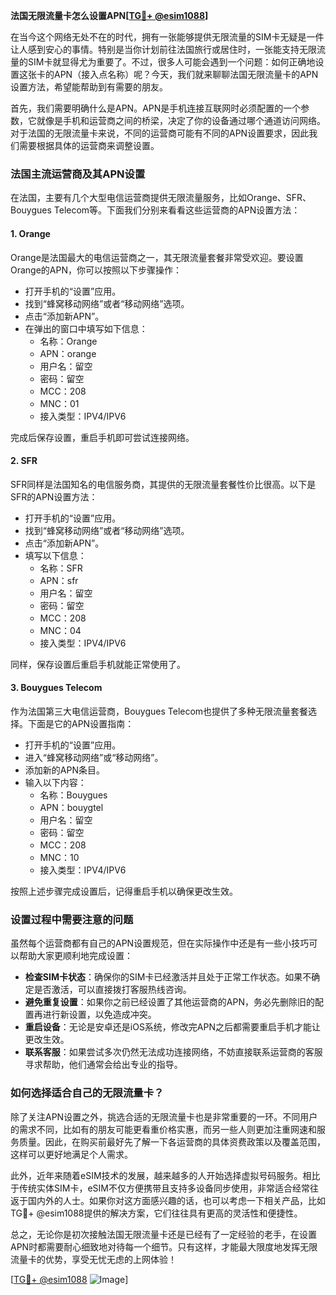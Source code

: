 **法国无限流量卡怎么设置APN[[TG💪+ @esim1088](https://t.me/s/esim1088)]**

在当今这个网络无处不在的时代，拥有一张能够提供无限流量的SIM卡无疑是一件让人感到安心的事情。特别是当你计划前往法国旅行或居住时，一张能支持无限流量的SIM卡就显得尤为重要了。不过，很多人可能会遇到一个问题：如何正确地设置这张卡的APN（接入点名称）呢？今天，我们就来聊聊法国无限流量卡的APN设置方法，希望能帮助到有需要的朋友。

首先，我们需要明确什么是APN。APN是手机连接互联网时必须配置的一个参数，它就像是手机和运营商之间的桥梁，决定了你的设备通过哪个通道访问网络。对于法国的无限流量卡来说，不同的运营商可能有不同的APN设置要求，因此我们需要根据具体的运营商来调整设置。

### 法国主流运营商及其APN设置

在法国，主要有几个大型电信运营商提供无限流量服务，比如Orange、SFR、Bouygues Telecom等。下面我们分别来看看这些运营商的APN设置方法：

#### 1. Orange
Orange是法国最大的电信运营商之一，其无限流量套餐非常受欢迎。要设置Orange的APN，你可以按照以下步骤操作：

- 打开手机的“设置”应用。
- 找到“蜂窝移动网络”或者“移动网络”选项。
- 点击“添加新APN”。
- 在弹出的窗口中填写如下信息：
  - 名称：Orange
  - APN：orange
  - 用户名：留空
  - 密码：留空
  - MCC：208
  - MNC：01
  - 接入类型：IPV4/IPV6

完成后保存设置，重启手机即可尝试连接网络。

#### 2. SFR
SFR同样是法国知名的电信服务商，其提供的无限流量套餐性价比很高。以下是SFR的APN设置方法：

- 打开手机的“设置”应用。
- 找到“蜂窝移动网络”或者“移动网络”选项。
- 点击“添加新APN”。
- 填写以下信息：
  - 名称：SFR
  - APN：sfr
  - 用户名：留空
  - 密码：留空
  - MCC：208
  - MNC：04
  - 接入类型：IPV4/IPV6

同样，保存设置后重启手机就能正常使用了。

#### 3. Bouygues Telecom
作为法国第三大电信运营商，Bouygues Telecom也提供了多种无限流量套餐选择。下面是它的APN设置指南：

- 打开手机的“设置”应用。
- 进入“蜂窝移动网络”或“移动网络”。
- 添加新的APN条目。
- 输入以下内容：
  - 名称：Bouygues
  - APN：bouygtel
  - 用户名：留空
  - 密码：留空
  - MCC：208
  - MNC：10
  - 接入类型：IPV4/IPV6

按照上述步骤完成设置后，记得重启手机以确保更改生效。

### 设置过程中需要注意的问题

虽然每个运营商都有自己的APN设置规范，但在实际操作中还是有一些小技巧可以帮助大家更顺利地完成设置：

- **检查SIM卡状态**：确保你的SIM卡已经激活并且处于正常工作状态。如果不确定是否激活，可以直接拨打客服热线咨询。
- **避免重复设置**：如果你之前已经设置了其他运营商的APN，务必先删除旧的配置再进行新设置，以免造成冲突。
- **重启设备**：无论是安卓还是iOS系统，修改完APN之后都需要重启手机才能让更改生效。
- **联系客服**：如果尝试多次仍然无法成功连接网络，不妨直接联系运营商的客服寻求帮助，他们通常会给出专业的指导。

### 如何选择适合自己的无限流量卡？

除了关注APN设置之外，挑选合适的无限流量卡也是非常重要的一环。不同用户的需求不同，比如有的朋友可能更看重价格实惠，而另一些人则更加注重网速和服务质量。因此，在购买前最好先了解一下各运营商的具体资费政策以及覆盖范围，这样可以更好地满足个人需求。

此外，近年来随着eSIM技术的发展，越来越多的人开始选择虚拟号码服务。相比于传统实体SIM卡，eSIM不仅方便携带且支持多设备同步使用，非常适合经常往返于国内外的人士。如果你对这方面感兴趣的话，也可以考虑一下相关产品，比如TG💪+ @esim1088提供的解决方案，它们往往具有更高的灵活性和便捷性。

总之，无论你是初次接触法国无限流量卡还是已经有了一定经验的老手，在设置APN时都需要耐心细致地对待每一个细节。只有这样，才能最大限度地发挥无限流量卡的优势，享受无忧无虑的上网体验！

[[TG💪+ @esim1088](https://t.me/s/esim1088) ![Image](https://i.postimg.cc/4NQfJmqS/Snipaste-2025-05-13-00-14-12.png)]